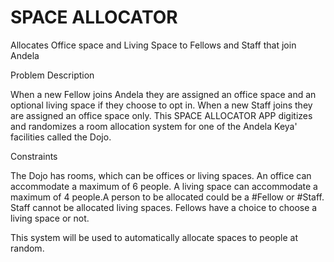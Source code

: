 # SPACE ALLOCATOR
Allocates Office space and Living Space to Fellows and Staff that join Andela

Problem Description

When a new Fellow joins Andela they are assigned an office space and an optional living space if they choose to opt in. When a new Staff joins they are assigned an office space only. This SPACE ALLOCATOR APP digitizes and randomizes a room allocation system for one of the Andela Keya' facilities called the Dojo.

Constraints

The Dojo has rooms, which can be offices or living spaces. An office can accommodate a maximum of 6 people. A living space can accommodate a maximum of 4 people.A person to be allocated could be a #Fellow or #Staff. Staff cannot be allocated living spaces. Fellows have a choice to choose a living space or not.

This system will be used to automatically allocate spaces to people at random.



